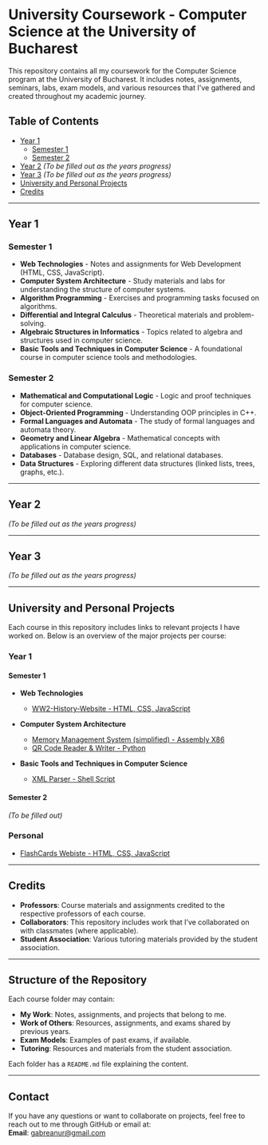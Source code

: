 # University Coursework - Computer Science at the University of Bucharest

This repository contains all my coursework for the Computer Science program at the University of Bucharest. It includes notes, assignments, seminars, labs, exam models, and various resources that I've gathered and created throughout my academic journey.

## Table of Contents
- [Year 1](#year-1)
  - [Semester 1](#semester-1)
  - [Semester 2](#semester-2)
- [Year 2](#year-2) *(To be filled out as the years progress)*
- [Year 3](#year-3) *(To be filled out as the years progress)*
- [University and Personal Projects](#university-and-personal-projects)
- [Credits](#credits)

---

## Year 1

### Semester 1
- **Web Technologies** - Notes and assignments for Web Development (HTML, CSS, JavaScript).
- **Computer System Architecture** - Study materials and labs for understanding the structure of computer systems.
- **Algorithm Programming** - Exercises and programming tasks focused on algorithms.
- **Differential and Integral Calculus** - Theoretical materials and problem-solving.
- **Algebraic Structures in Informatics** - Topics related to algebra and structures used in computer science.
- **Basic Tools and Techniques in Computer Science** - A foundational course in computer science tools and methodologies.

### Semester 2
- **Mathematical and Computational Logic** - Logic and proof techniques for computer science.
- **Object-Oriented Programming** - Understanding OOP principles in C++.
- **Formal Languages and Automata** - The study of formal languages and automata theory.
- **Geometry and Linear Algebra** - Mathematical concepts with applications in computer science.
- **Databases** - Database design, SQL, and relational databases.
- **Data Structures** - Exploring different data structures (linked lists, trees, graphs, etc.).

---

## Year 2

*(To be filled out as the years progress)*

---

## Year 3

*(To be filled out as the years progress)*

---

## University and Personal Projects

Each course in this repository includes links to relevant projects I have worked on. Below is an overview of the major projects per course:

### Year 1

#### Semester 1
- **Web Technologies**  
  - [WW2-History-Website - HTML, CSS, JavaScript](https://github.com/GabreanuR/WW2-History-Website)
  
- **Computer System Architecture**  
  - [Memory Management System (simplified) - Assembly X86](https://github.com/GabreanuR/Memory-Management-System)
  - [QR Code Reader & Writer - Python](https://github.com/GabreanuR/QR-Code-Reader-Writer)

- **Basic Tools and Techniques in Computer Science**  
  - [XML Parser - Shell Script](https://github.com/GabreanuR/XML-Parser)

#### Semester 2
*(To be filled out)*

### Personal
- [FlashCards Webiste - HTML, CSS, JavaScript](https://github.com/GabreanuR/FlashCards)
  
---

## Credits

- **Professors**: Course materials and assignments credited to the respective professors of each course.
- **Collaborators**: This repository includes work that I’ve collaborated on with classmates (where applicable).
- **Student Association**: Various tutoring materials provided by the student association.

---

## Structure of the Repository

Each course folder may contain:
- **My Work**: Notes, assignments, and projects that belong to me.
- **Work of Others**: Resources, assignments, and exams shared by previous years.
- **Exam Models**: Examples of past exams, if available.
- **Tutoring**: Resources and materials from the student association.

Each folder has a `README.md` file explaining the content.

---

## Contact

If you have any questions or want to collaborate on projects, feel free to reach out to me through GitHub or email at:  
**Email**: gabreanur@gmail.com
